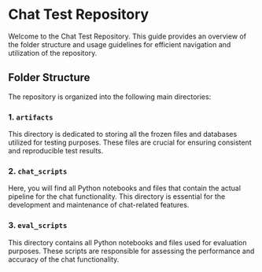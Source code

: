 # Chat Test Repository

Welcome to the Chat Test Repository. This guide provides an overview of the folder structure and usage guidelines for efficient navigation and utilization of the repository.

## Folder Structure

The repository is organized into the following main directories:

### 1. `artifacts`
This directory is dedicated to storing all the frozen files and databases utilized for testing purposes. These files are crucial for ensuring consistent and reproducible test results.

### 2. `chat_scripts`
Here, you will find all Python notebooks and files that contain the actual pipeline for the chat functionality. This directory is essential for the development and maintenance of chat-related features.

### 3. `eval_scripts`
This directory contains all Python notebooks and files used for evaluation purposes. These scripts are responsible for assessing the performance and accuracy of the chat functionality.
